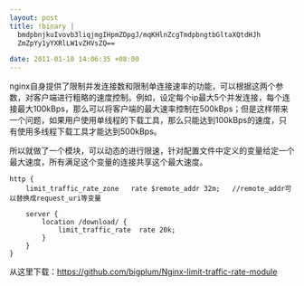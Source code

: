 ```yaml
--- 
layout: post
title: !binary |
  bmdpbnjkuIvovb3liqjmgIHpmZDpgJ/mqKHlnZcgTmdpbngtbGltaXQtdHJh
  ZmZpYy1yYXRlLW1vZHVsZQ==

date: 2011-01-10 14:06:35 +08:00
---
```

nginx自身提供了限制并发连接数和限制单连接速率的功能，可以根据这两个参数，对客户端进行粗略的速度控制。例如，设定每个ip最大5个并发连接，每个连接最大100kBps，那么可以将客户端的最大速率控制在500kBps；但是这样带来一个问题，如果用户使用单线程的下载工具，那么只能达到100kBps的速度，只有使用多线程下载工具才能达到500kBps。

所以就做了一个模块，可以动态的进行限速，针对配置文件中定义的变量给定一个最大速度，所有满足这个变量的连接共享这个最大速度。

    http {
        limit_traffic_rate_zone   rate $remote_addr 32m;   //remote_addr可以替换成request_uri等变量
        
        server {
            location /download/ {
                limit_traffic_rate  rate 20k;
            }
        }
    }

从这里下载：<a href="https://github.com/bigplum/Nginx-limit-traffic-rate-module">https://github.com/bigplum/Nginx-limit-traffic-rate-module</a>
